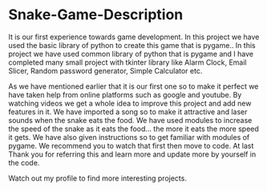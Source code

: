 # Snake-Game-Description
It is our first experience towards game development. In this project we have used the basic library of python to create this game that is pygame..
In this project we have used common library of python that is pygame and I have completed many small project with tkinter  library like 
Alarm Clock,
Email Slicer,
Random password generator,
Simple Calculator etc.

As we have mentioned earlier that it is our first one so to make it perfect we have taken help from online platforms such as google and youtube. By watching videos we get a whole idea to improve this project and add new features in it.
We have imported a song so to make it attractive and laser sounds when the snake eats the food. 
We have used modules to increase the speed of the snake as it eats the food... the more it eats the more speed it gets.
We have also given instructions so to get familiar with modules of pygame. We recommend you to watch that first then move to code.
At last Thank you for referring this and learn more and update more by yourself in the code.

Watch out my profile to find more interesting projects.
